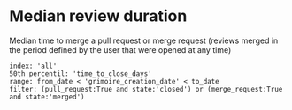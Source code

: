 # Median review duration

Median time to merge a pull request or merge request (reviews merged in the period defined by the user that were opened at any time)

```
index: 'all'
50th percentil: 'time_to_close_days'
range: from_date < 'grimoire_creation_date' < to_date
filter: (pull_request:True and state:'closed') or (merge_request:True and state:'merged')
```
